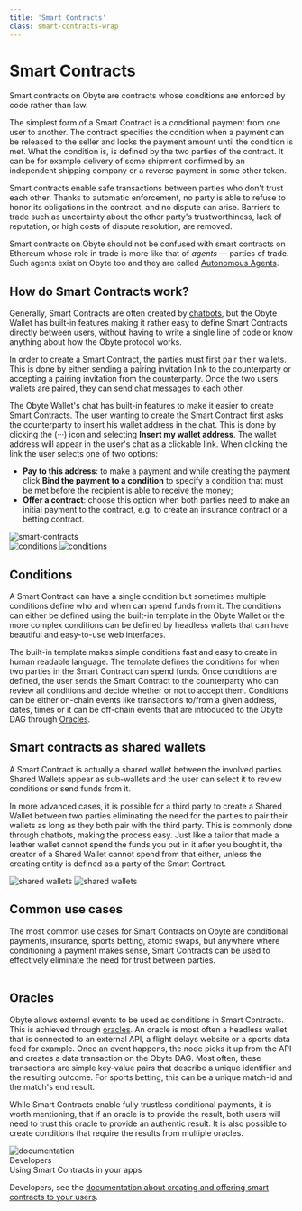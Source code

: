 ```yaml
---
title: 'Smart Contracts'
class: smart-contracts-wrap
---
```


# Smart Contracts
<div class="sub-block">
    Smart contracts on Obyte are contracts whose conditions are enforced by code rather than law.
</div>
<div class="sub-text-block">
    <p>
        The simplest form of a Smart Contract is a conditional payment from one user to another. The contract 
        specifies the condition when a payment can be released to the seller and locks the payment amount until the 
        condition is met. What the condition is, is defined by the two parties of the contract. It can be for example 
        delivery of some shipment confirmed by an independent shipping company or a reverse payment in some other token.
    </p>
    <p>
        Smart contracts enable safe transactions between parties who don't trust each other. Thanks to automatic 
        enforcement, no party is able to refuse to honor its obligations in the contract, and no dispute can arise. 
        Barriers to trade such as uncertainty about the other party's trustworthiness, lack of reputation, 
        or high costs of dispute resolution, are removed.</p>
    <p>
        Smart contracts on Obyte should not be confused with smart contracts on Ethereum whose role in trade is more 
        like that of <i>agents</i> &mdash; parties of trade. Such agents exist on Obyte too and they are called 
        <a href="/platform/autonomous-agents">Autonomous Agents</a>.
    </p>
</div>

## How do Smart Contracts work?
<div class="flex-block one">
    <div class="info-block">
        <p>Generally, Smart Contracts are often created by <a href="/platform/chatbots">chatbots</a>, but the Obyte Wallet has built-in features making it rather easy to define Smart Contracts directly between users, without having to write a single line of code or know anything about how the Obyte protocol works.</p>
        <p>In order to create a Smart Contract, the parties must first pair their wallets. This is done by either sending a pairing invitation link to the counterparty or accepting a pairing invitation from the counterparty. Once the two users' wallets are paired, they can send chat messages to each other.</p>
        <p>The Obyte Wallet's chat has built-in features to make it easier to create Smart Contracts. The user wanting to create the Smart Contract first asks the counterparty to insert his wallet address in the chat. This is done by clicking the (···) icon and selecting <b>Insert my wallet address</b>. The wallet address will appear in the user's chat as a clickable link. When clicking the link the user selects one of two options:</p>
        <ul>
            <li><b>Pay to this address</b>: to make a payment and while creating the payment click <b>Bind the payment to a condition</b> to specify a condition that must be met before the recipient is able to receive the money;</li>
            <li><b>Offer a contract</b>: choose this option when both parties need to make an initial payment to the contract, e.g. to create an insurance contract or a betting contract.</li>
        </ul>
    </div>
    <div class="img-block">
        <img src="/user/themes/obyte/assets/smart-contracts/img1.png?v1" alt="smart-contracts">
    </div>
</div>

<div class="flex-block two">
    <div class="img-block">
        <img src="/user/themes/obyte/assets/smart-contracts/img2.png?v1" alt="conditions">
        <img class="mobile" src="/user/themes/obyte/assets/smart-contracts/img2-mob.png?v1" alt="conditions">
    </div>
    <div class="info-block">
        <h2>Conditions</h2>
        <p>
            A Smart Contract can have a single condition but sometimes multiple conditions define who and when can spend funds from it. The conditions can either be defined using the built-in template in the Obyte Wallet or the more complex conditions can be defined by headless wallets that can have beautiful and easy-to-use web interfaces.
        </p>
        <p>
            The built-in template makes simple conditions fast and easy to create in human readable language. The template defines the conditions for when two parties in the Smart Contract can spend funds. Once conditions are defined, the user sends the Smart Contract to the counterparty who can review all conditions and decide whether or not to accept them. Conditions can be either on-chain events like transactions to/from a given address, dates, times or it can be off-chain events that are introduced to the Obyte DAG through <a href="/platform/oracles">Oracles</a>.
        </p>
    </div>
</div>

<div class="flex-block three">
    <div class="info-block">
        <h2>Smart contracts as shared wallets</h2>
        <p>
            A Smart Contract is actually a shared wallet between the involved parties. Shared Wallets appear as sub-wallets and the user can select it to review conditions or send funds from it. 
        </p>
        <p>
            In more advanced cases, it is possible for a third party to create a Shared Wallet between two parties eliminating the need for the parties to pair their wallets as long as they both pair with the third party. This is commonly done through chatbots, making the process easy. Just like a tailor that made a leather wallet cannot spend the funds you put in it after you bought it, the creator of a Shared Wallet cannot spend from that either, unless the creating entity is defined as a party of the Smart Contract.
        </p>
    </div>
    <div class="img-block">
        <img src="/user/themes/obyte/assets/smart-contracts/img3.png?v1" alt="shared wallets">
        <img class="mobile" src="/user/themes/obyte/assets/smart-contracts/img3-mob.png?v1" alt="shared wallets">
    </div>
</div>

## Common use cases
The most common use cases for Smart Contracts on Obyte are conditional payments, insurance, sports betting, atomic swaps, but anywhere where conditioning a payment makes sense, Smart Contracts can be used to effectively eliminate the need for trust between parties.
<br>
<br>

## Oracles
Obyte allows external events to be used as conditions in Smart Contracts. This is achieved through [oracles](/platform/oracles). An oracle is most often a headless wallet that is connected to an external API, a flight delays website or a sports data feed for example. Once an event happens, the node picks it up from the API and creates a data transaction on the Obyte DAG. Most often, these transactions are simple key-value pairs that describe a unique identifier and the resulting outcome. For sports betting, this can be a unique match-id and the match's end result. 

While Smart Contracts enable fully trustless conditional payments, it is worth mentioning, that if an oracle is to provide the result, both users will need to trust this oracle to provide an authentic result. It is also possible to create conditions that require the results from multiple oracles.

<div class="dev-blog">
    <div class="dev-img-block">
        <img src="/user/themes/obyte/assets/chatbots/doc.svg" alt="documentation">
    </div>
    <div class="info-block">
        <div class="cat">Developers</div>
        <div class="title">Using Smart Contracts in your apps</div>
        <p>
            Developers, see the <a href="https://developer.obyte.org/contracts/smart-contracts" target="_blank" rel="noopener">documentation about creating and offering smart contracts to your users</a>.
        </p>
    </div>
</div>


